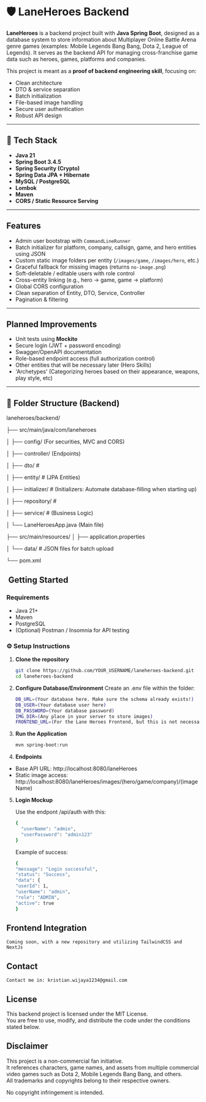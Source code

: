 # 🛡️ LaneHeroes Backend

**LaneHeroes** is a backend project built with **Java Spring Boot**, designed as a database system to store information about Multiplayer Online Battle Arena genre games (examples: Mobile Legends Bang Bang, Dota 2, League of Legends). It serves as the backend API for managing cross-franchise game data such as heroes, games, platforms and companies.

This project is meant as a **proof of backend engineering skill**, focusing on:
- Clean architecture
- DTO & service separation
- Batch initialization
- File-based image handling
- Secure user authentication
- Robust API design

---

## 🚀 Tech Stack

- **Java 21**
- **Spring Boot 3.4.5**
- **Spring Security (Crypto)**
- **Spring Data JPA + Hibernate**
- **MySQL / PostgreSQL**
- **Lombok**
- **Maven**
- **CORS / Static Resource Serving**

---

##  Features

- Admin user bootstrap with `CommandLineRunner`
- Batch initializer for platform, company, callsign, game, and hero entities using JSON
- Custom static image folders per entity (`/images/game`, `/images/hero`, etc.)
- Graceful fallback for missing images (returns `no-image.png`)
- Soft-deletable / editable users with role control
- Cross-entity linking (e.g., hero → game, game → platform)
- Global CORS configuration
- Clean separation of Entity, DTO, Service, Controller
- Pagination & filtering

---

##  Planned Improvements

- Unit tests using **Mockito**
- Secure login (JWT + password encoding)
- Swagger/OpenAPI documentation
- Role-based endpoint access (full authorization control)
- Other entities that will be necessary later (Hero Skills)
- 'Archetypes' (Categorizing heroes based on their appearance, weapons, play style, etc)


---

## 📂 Folder Structure (Backend)
laneheroes/backend/

├── src/main/java/com/laneheroes

│ ├── config/ (For securities, MVC and CORS)

│ ├── controller/ (Endpoints)

│ ├── dto/ # 

│ ├── entity/ # (JPA Entities)

│ ├── initializer/ # (Initializers: Automate database-filling when starting up)

│ ├── repository/ # 

│ ├── service/ # (Business Logic)

│ └── LaneHeroesApp.java (Main file)

├── src/main/resources/
│ ├── application.properties

│ └── data/ # JSON files for batch upload

└── pom.xml

## ️ Getting Started

###  Requirements

- Java 21+
- Maven
- PostgreSQL
- (Optional) Postman / Insomnia for API testing

### ⚙️ Setup Instructions

1. **Clone the repository**
   ```bash
   git clone https://github.com/YOUR_USERNAME/laneheroes-backend.git
   cd laneheroes-backend

2. **Configure Database/Environment**
   Create an .env file within the folder:
    ```bash
    DB_URL=(Your database here. Make sure the schema already exists!)
    DB_USER=(Your database user here)
    DB_PASSWORD=(Your database password)
    IMG_DIR=(Any place in your server to store images)
    FRONTEND_URL=(For the Lane Heroes Frontend, but this is not necessary if you just want the standalone backend)

3. **Run the Application**
    ```bash
    mvn spring-boot:run
   
4. **Endpoints**

- Base API URL: http://localhost:8080/laneHeroes
- Static image access: http://localhost:8080/laneHeroes/images/(hero/game/company)/(imageName)

5. **Login Mockup**

    Use the endpont /api/auth with this:
    ```bash
    {
      "userName": "admin",
      "userPassword": "admin123"
    }
   ```
   Example of success:
    ```bash
   {
    "message": "Login successful",
    "status": "Success",
    "data": {
    "userId": 1,
    "userName": "admin",
    "role": "ADMIN",
    "active": true
    }

## **Frontend Integration**
    
    Coming soon, with a new repository and utilizing TailwindCSS and NextJs


## **Contact**

    Contact me in: kristian.wijaya1234@gmail.com


## **License**

This backend project is licensed under the MIT License.  
You are free to use, modify, and distribute the code under the conditions stated below.

## Disclaimer

This project is a non-commercial fan initiative.  
It references characters, game names, and assets from multiple commercial video games such as Dota 2, Mobile Legends Bang Bang, and others.  
All trademarks and copyrights belong to their respective owners.

No copyright infringement is intended.